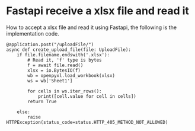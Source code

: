 # Fastapi receive a xlsx file and read it

How to accept a xlsx file and read it using Fastapi, the following is the implementation code.
```
@application.post("/uploadFile/")
async def create_upload_file(file: UploadFile):
    if file.filename.endswith('.xlsx'):
        # Read it, 'f' type is bytes
        f = await file.read()
        xlsx = io.BytesIO(f)
        wb = openpyxl.load_workbook(xlsx)
        ws = wb['Sheet1']

        for cells in ws.iter_rows():
            print([cell.value for cell in cells])
        return True

    else:
        raise HTTPException(status_code=status.HTTP_405_METHOD_NOT_ALLOWED)
``` 
